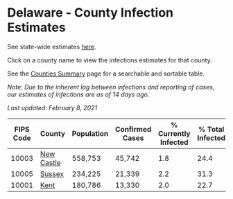 # Delaware - County Infection Estimates

See state-wide estimates [here](/infections/us-de).

Click on a county name to view the infections estimates for that county.

See the [Counties Summary](/infections/summary-counties) page for a searchable and sortable table.

*Note: Due to the inherent lag between infections and reporting of cases, our estimates of infections are as of 14 days ago.*

*Last updated: February 8, 2021*

|   FIPS Code |                   County |   Population |   Confirmed Cases |   % Currently Infected |   % Total Infected |
|-------------|--------------------------|--------------|-------------------|------------------------|--------------------|
|       10003 | [New Castle](new-castle) |      558,753 |            45,742 |                    1.8 |               24.4 |
|       10005 |         [Sussex](sussex) |      234,225 |            21,339 |                    2.2 |               31.3 |
|       10001 |             [Kent](kent) |      180,786 |            13,330 |                    2.0 |               22.7 |